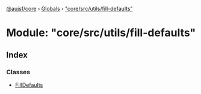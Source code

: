 [@aujsf/core](../README.md) › [Globals](../globals.md) › ["core/src/utils/fill-defaults"](_core_src_utils_fill_defaults_.md)

# Module: "core/src/utils/fill-defaults"

## Index

### Classes

* [FillDefaults](../classes/_core_src_utils_fill_defaults_.filldefaults.md)
